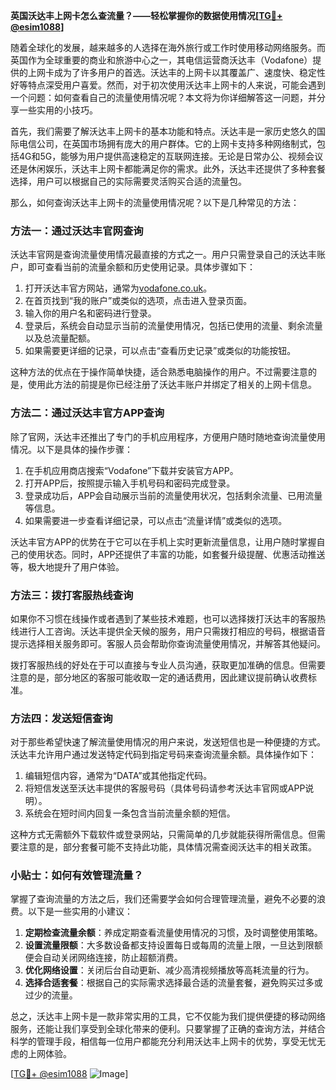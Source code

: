 **英国沃达丰上网卡怎么查流量？——轻松掌握你的数据使用情况[[TG💪+ @esim1088](https://t.me/s/esim1088)]**

随着全球化的发展，越来越多的人选择在海外旅行或工作时使用移动网络服务。而英国作为全球重要的商业和旅游中心之一，其电信运营商沃达丰（Vodafone）提供的上网卡成为了许多用户的首选。沃达丰的上网卡以其覆盖广、速度快、稳定性好等特点深受用户喜爱。然而，对于初次使用沃达丰上网卡的人来说，可能会遇到一个问题：如何查看自己的流量使用情况呢？本文将为你详细解答这一问题，并分享一些实用的小技巧。

首先，我们需要了解沃达丰上网卡的基本功能和特点。沃达丰是一家历史悠久的国际电信公司，在英国市场拥有庞大的用户群体。它的上网卡支持多种网络制式，包括4G和5G，能够为用户提供高速稳定的互联网连接。无论是日常办公、视频会议还是休闲娱乐，沃达丰上网卡都能满足你的需求。此外，沃达丰还提供了多种套餐选择，用户可以根据自己的实际需要灵活购买合适的流量包。

那么，如何查询沃达丰上网卡的流量使用情况呢？以下是几种常见的方法：

### 方法一：通过沃达丰官网查询

沃达丰官网是查询流量使用情况最直接的方式之一。用户只需登录自己的沃达丰账户，即可查看当前的流量余额和历史使用记录。具体步骤如下：

1. 打开沃达丰官方网站，通常为[vodafone.co.uk](https://www.vodafone.co.uk)。
2. 在首页找到“我的账户”或类似的选项，点击进入登录页面。
3. 输入你的用户名和密码进行登录。
4. 登录后，系统会自动显示当前的流量使用情况，包括已使用的流量、剩余流量以及总流量配额。
5. 如果需要更详细的记录，可以点击“查看历史记录”或类似的功能按钮。

这种方法的优点在于操作简单快捷，适合熟悉电脑操作的用户。不过需要注意的是，使用此方法的前提是你已经注册了沃达丰账户并绑定了相关的上网卡信息。

### 方法二：通过沃达丰官方APP查询

除了官网，沃达丰还推出了专门的手机应用程序，方便用户随时随地查询流量使用情况。以下是具体的操作步骤：

1. 在手机应用商店搜索“Vodafone”下载并安装官方APP。
2. 打开APP后，按照提示输入手机号码和密码完成登录。
3. 登录成功后，APP会自动展示当前的流量使用状况，包括剩余流量、已用流量等信息。
4. 如果需要进一步查看详细记录，可以点击“流量详情”或类似的选项。

沃达丰官方APP的优势在于它可以在手机上实时更新流量信息，让用户随时掌握自己的使用状态。同时，APP还提供了丰富的功能，如套餐升级提醒、优惠活动推送等，极大地提升了用户体验。

### 方法三：拨打客服热线查询

如果你不习惯在线操作或者遇到了某些技术难题，也可以选择拨打沃达丰的客服热线进行人工咨询。沃达丰提供全天候的服务，用户只需拨打相应的号码，根据语音提示选择相关服务即可。客服人员会帮助你查询流量使用情况，并解答其他疑问。

拨打客服热线的好处在于可以直接与专业人员沟通，获取更加准确的信息。但需要注意的是，部分地区的客服可能收取一定的通话费用，因此建议提前确认收费标准。

### 方法四：发送短信查询

对于那些希望快速了解流量使用情况的用户来说，发送短信也是一种便捷的方式。沃达丰允许用户通过发送特定代码到指定号码来查询流量余额。具体操作如下：

1. 编辑短信内容，通常为“DATA”或其他指定代码。
2. 将短信发送至沃达丰提供的客服号码（具体号码请参考沃达丰官网或APP说明）。
3. 系统会在短时间内回复一条包含当前流量余额的短信。

这种方式无需额外下载软件或登录网站，只需简单的几步就能获得所需信息。但需要注意的是，部分套餐可能不支持此功能，具体情况需查阅沃达丰的相关政策。

### 小贴士：如何有效管理流量？

掌握了查询流量的方法之后，我们还需要学会如何合理管理流量，避免不必要的浪费。以下是一些实用的小建议：

1. **定期检查流量余额**：养成定期查看流量使用情况的习惯，及时调整使用策略。
2. **设置流量限额**：大多数设备都支持设置每日或每周的流量上限，一旦达到限额便会自动关闭网络连接，防止超额消费。
3. **优化网络设置**：关闭后台自动更新、减少高清视频播放等高耗流量的行为。
4. **选择合适套餐**：根据自己的实际需求选择最合适的流量套餐，避免购买过多或过少的流量。

总之，沃达丰上网卡是一款非常实用的工具，它不仅能为我们提供便捷的移动网络服务，还能让我们享受到全球化带来的便利。只要掌握了正确的查询方法，并结合科学的管理手段，相信每一位用户都能充分利用沃达丰上网卡的优势，享受无忧无虑的上网体验。

[[TG💪+ @esim1088](https://t.me/s/esim1088) ![Image](https://i.postimg.cc/4NQfJmqS/Snipaste-2025-05-13-00-14-12.png)]